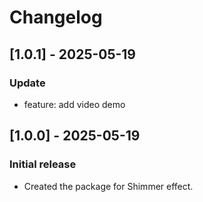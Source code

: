 # Changelog

## [1.0.1] - 2025-05-19
### Update
- feature: add video demo

## [1.0.0] - 2025-05-19
### Initial release
- Created the package for Shimmer effect.